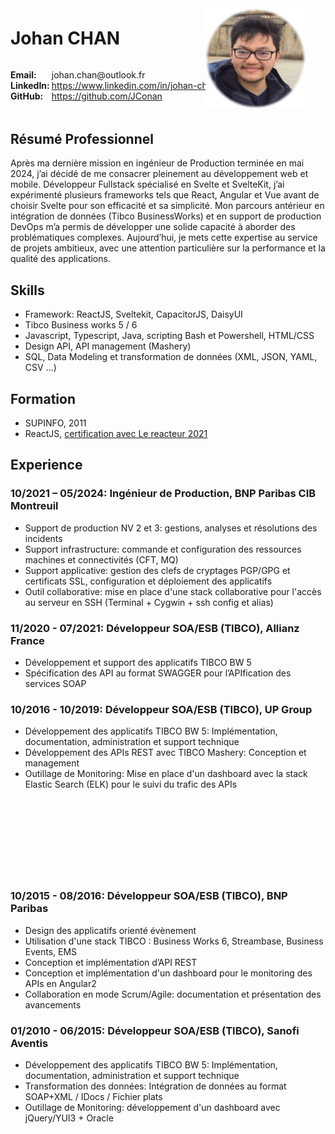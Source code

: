 <div style="margin-bottom:3rem; position:relative; display:grid; grid-template-columns: 0.30fr 2fr">
    <h1 style="grid-column: 2 span">Johan CHAN</h1>
    <strong style="margin-top: 1em">Email:</strong>
        <span style="margin-top: 1em">johan.chan@outlook.fr</span>
    <strong>LinkedIn:</strong> 
        <span><a target="_blank" href="https://www.linkedin.com/in/johan-chan/">https://www.linkedin.com/in/johan-chan/</a></span>
    <strong>GitHub:</strong>
        <span><a  target="_blank" href="https://github.com/JConan">https://github.com/JConan</a></span>
    <img style="position:absolute; top:0.5rem; right:2rem" height="160" width="160" src="./my-photo.png" />
</div>

## Résumé Professionnel

Après ma dernière mission en ingénieur de Production terminée en mai 2024, j’ai décidé de me consacrer pleinement au développement web et mobile. Développeur Fullstack spécialisé en Svelte et SvelteKit, j’ai expérimenté plusieurs frameworks tels que React, Angular et Vue avant de choisir Svelte pour son efficacité et sa simplicité. Mon parcours antérieur en intégration de données (Tibco BusinessWorks) et en support de production DevOps m’a permis de développer une solide capacité à aborder des problématiques complexes. Aujourd’hui, je mets cette expertise au service de projets ambitieux, avec une attention particulière sur la performance et la qualité des applications.

<div style="page-break-inside: avoid;">

## Skills

- Framework: ReactJS, Sveltekit, CapacitorJS, DaisyUI
- Tibco Business works 5 / 6
- Javascript, Typescript, Java, scripting Bash et Powershell, HTML/CSS
- Design API, API management (Mashery)
- SQL, Data Modeling et transformation de données (XML, JSON, YAML, CSV ...)

</div>

<div style="page-break-inside: avoid;">

## Formation

- SUPINFO, 2011
- ReactJS, [certification avec Le reacteur 2021](https://s3.eu-west-3.amazonaws.com/cdn.alpha.tech/5ecb9ef2de95840007fc039d/students/Johan_CHAN/certification_Johan_CHAN_440312f16d752355.pdf)

</div>

## Experience

<div style="page-break-inside: avoid;">

### **10/2021 – 05/2024**: Ingénieur de Production, BNP Paribas CIB Montreuil

- Support de production NV 2 et 3: gestions, analyses et résolutions des incidents
- Support infrastructure: commande et configuration des ressources machines et connectivités (CFT, MQ)
- Support applicative: gestion des clefs de cryptages PGP/GPG et certificats SSL, configuration et déploiement des applicatifs
- Outil collaborative: mise en place d'une stack collaborative pour l'accès au serveur en SSH (Terminal + Cygwin + ssh config et alias)

</div>
<div style="page-break-inside: avoid;">

### **11/2020 - 07/2021**: Développeur SOA/ESB (TIBCO), Allianz France

- Développement et support des applicatifs TIBCO BW 5
- Spécification des API au format SWAGGER pour l’APIfication des services SOAP

</div>
<div style="page-break-inside: avoid; margin-bottom: 10rem">

### **10/2016 - 10/2019**: Développeur SOA/ESB (TIBCO), UP Group

- Développement des applicatifs TIBCO BW 5: Implémentation, documentation, administration et support technique
- Développement des APIs REST avec TIBCO Mashery: Conception et management
- Outillage de Monitoring: Mise en place d'un dashboard avec la stack Elastic Search (ELK) pour le suivi du trafic des APIs

</div>
<div style="page-break-inside: avoid;">

### **10/2015 - 08/2016**: Développeur SOA/ESB (TIBCO), BNP Paribas

- Design des applicatifs orienté évènement
- Utilisation d'une stack TIBCO : Business Works 6, Streambase, Business Events, EMS
- Conception et implémentation d’API REST
- Conception et implémentation d'un dashboard pour le monitoring des APIs en Angular2
- Collaboration en mode Scrum/Agile: documentation et présentation des avancements

</div>
<div style="page-break-inside: avoid;">

### **01/2010 - 06/2015**: Développeur SOA/ESB (TIBCO), Sanofi Aventis

- Développement des applicatifs TIBCO BW 5: Implémentation, documentation, administration et support technique
- Transformation des données: Intégration de données au format SOAP+XML / IDocs / Fichier plats
- Outillage de Monitoring: développement d'un dashboard avec jQuery/YUI3 + Oracle

</div>
